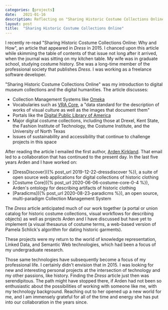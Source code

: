 ```yaml
---
categories: [projects]
date:   2021-01-16
description: Reflecting on "Sharing Historic Costume Collections Online" and how it's shaped my direction since 2015
layout: post
title:  "Sharing Historic Costume Collections Online"
---
```


I recently re-read "Sharing Historic Costume Collections Online: Why and How", an article that appeared in _Dress_ in 2015. I chanced upon this article while skimming the table of contents of that issue not long after it arrived, when the journal was sitting on my kitchen table. My wife was in graduate school, studying costume history. She was a long-time member of the professional society that publishes _Dress_. I was working as a freelance software developer.

"Sharing Historic Costume Collections Online" was my introduction to digital museum collections and the digital humanities. The article discusses:

* Collection Management Systems like [Omeka](https://en.wikipedia.org/wiki/Omeka)
* Vocabularies such as [VRA Core](https://www.loc.gov/standards/vracore/), a "data standard for the description of works of visual culture as well as the images that document them"
* Portals like the [Digital Public Library of America](https://en.wikipedia.org/wiki/Digital_Public_Library_of_America)
* Major digital costume collections, including those at Drexel, Kent State, the Fashion Institute of Technology, the Costume Institute, and the University of North Texas
* Issues of sustainability and accessibility that continue to challenge projects in this space

After reading the article I emailed the first author, [Arden Kirkland](https://www.ardenkirkland.com/). That email led to a collaboration that has continued to the present day. In the last five years Arden and I have worked on:

* [DressDiscover]({% post_url 2019-12-22-dressdiscover %}), a suite of open source web applications for digital collections of historic clothing
* [Costume Core]({% post_url 2020-06-06-costume-core-0-4 %}), Arden's ontology for describing artifacts of historic clothing
* [Paradicms]({% post_url 2020-08-23-paradicms %}), an open source, multi-paradigm Collection Management System

The _Dress_ article anticipated much of our work together (a portal or union catalog for historic costume collections, visual workflows for describing objects) as well as projects Arden and I have discussed but have yet to implement (a visual thesaurus of costume terms, a web-based version of Pamela Schlick's algorithm for dating historic garments).

These projects were my return to the world of knowledge representation, Linked Data, and Semantic Web technologies, which had been a focus of my undergraduate research.

Those same technologies have subsequently become a focus of my professional life. I certainly didn't envision that in 2015. I was looking for new and interesting personal projects at the intersection of technology and my other passions, like history. Finding the _Dress_ article just then was serendipitous. The path might have stopped there, if Arden had not been so enthusiastic about the possibilities of working with someone like me, with my technology background. Reaching out to her opened up a new world for me, and I am immensely grateful for all of the time and energy she has put into our collaboration in the years since.